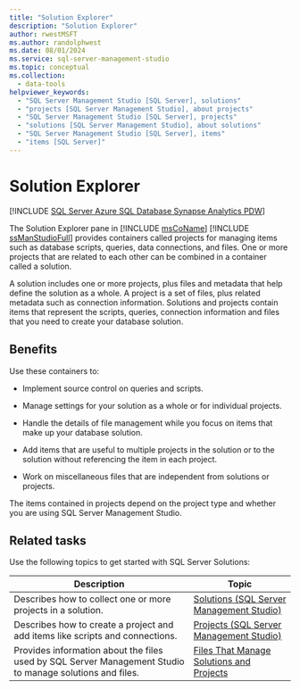 ```yaml
---
title: "Solution Explorer"
description: "Solution Explorer"
author: rwestMSFT
ms.author: randolphwest
ms.date: 08/01/2024
ms.service: sql-server-management-studio
ms.topic: conceptual
ms.collection:
  - data-tools
helpviewer_keywords:
  - "SQL Server Management Studio [SQL Server], solutions"
  - "projects [SQL Server Management Studio], about projects"
  - "SQL Server Management Studio [SQL Server], projects"
  - "solutions [SQL Server Management Studio], about solutions"
  - "SQL Server Management Studio [SQL Server], items"
  - "items [SQL Server]"
---
```


# Solution Explorer

[!INCLUDE [SQL Server Azure SQL Database Synapse Analytics PDW](../includes/applies-to-version/sql-asdb-asdbmi-asa-pdw.md)]

The Solution Explorer pane in [!INCLUDE [msCoName](../includes/msconame-md.md)] [!INCLUDE [ssManStudioFull](../includes/ssmanstudiofull-md.md)] provides containers called projects for managing items such as database scripts, queries, data connections, and files. One or more projects that are related to each other can be combined in a container called a solution.

A solution includes one or more projects, plus files and metadata that help define the solution as a whole. A project is a set of files, plus related metadata such as connection information. Solutions and projects contain items that represent the scripts, queries, connection information and files that you need to create your database solution.

## Benefits

Use these containers to:

- Implement source control on queries and scripts.

- Manage settings for your solution as a whole or for individual projects.

- Handle the details of file management while you focus on items that make up your database solution.

- Add items that are useful to multiple projects in the solution or to the solution without referencing the item in each project.

- Work on miscellaneous files that are independent from solutions or projects.

The items contained in projects depend on the project type and whether you are using SQL Server Management Studio.

## Related tasks

Use the following topics to get started with SQL Server Solutions:

| Description | Topic |
| - | - |
| Describes how to collect one or more projects in a solution. | [Solutions (SQL Server Management Studio)](solutions-sql-server-management-studio.md) |
| Describes how to create a project and add items like scripts and connections. | [Projects (SQL Server Management Studio)](projects-sql-server-management-studio.md) |
| Provides information about the files used by SQL Server Management Studio to manage solutions and files. | [Files That Manage Solutions and Projects](files-that-manage-solutions-and-projects.md) |
